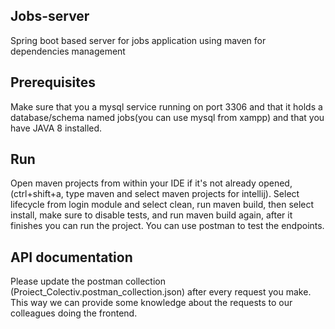 ## Jobs-server 
Spring boot based server for jobs application using maven for dependencies management

## Prerequisites
Make sure that you a mysql service running on port 3306 and that it holds a database/schema named jobs(you can use mysql from xampp) and that you have JAVA 8 installed.
## Run 
Open maven projects from within your IDE if it's not already opened, (ctrl+shift+a, type maven and select maven projects for intellij).
Select lifecycle from login module and select clean, run maven build, then select install, make sure to disable tests, and run maven build again, after it finishes you can run the project. You can use postman to test the endpoints.

## API documentation

Please update the postman collection (Proiect_Colectiv.postman_collection.json) after every request you make.
This way we can provide some knowledge about the requests to our colleagues doing the frontend.
